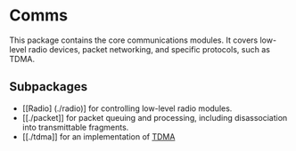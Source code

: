 # Comms

This package contains the core communications modules. It covers low-level radio devices, packet networking, and specific protocols, such as TDMA.

## Subpackages

* [[Radio] (./radio)] for controlling low-level radio modules.
* [[./packet]] for packet queuing and processing, including disassociation into transmittable fragments.
* [[./tdma]] for an implementation of [TDMA](https://en.wikipedia.org/wiki/Time-division_multiple_access) 